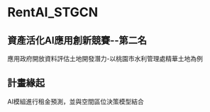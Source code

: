 # RentAI_STGCN
## 資產活化AI應用創新競賽--第二名  
應用政府開放資料評估土地開發潛力-以桃園市水利管理處精華土地為例

## 計畫緣起
AI模組進行租金預測，並與空間區位決策模型結合
